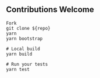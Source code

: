 ## Contributions Welcome

```
Fork
git clone ${repo}
yarn
yarn bootstrap
```

```
# Local build
yarn build
```

```
# Run your tests
yarn test
```
